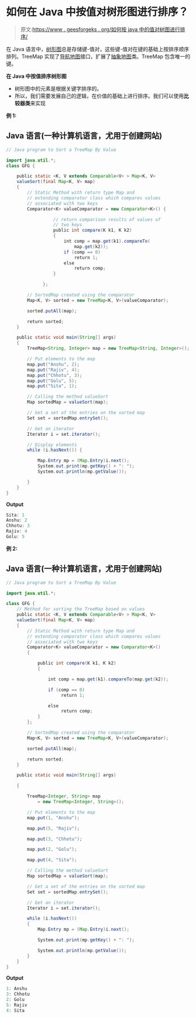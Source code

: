 # 如何在 Java 中按值对树形图进行排序？

> 原文:[https://www . geesforgeks . org/如何按 java 中的值对树图进行排序/](https://www.geeksforgeeks.org/how-to-sort-a-treemap-by-value-in-java/)

在 Java 语言中，[树形图](https://www.geeksforgeeks.org/treemap-in-java/)总是存储键-值对，这些键-值对在键的基础上按排序顺序排列。TreeMap 实现了[导航地图](https://www.geeksforgeeks.org/navigablemap-interface-in-java-with-example/)接口，扩展了[抽象地图](https://www.geeksforgeeks.org/abstractmap-in-java/)类。TreeMap 包含唯一的键。

**在 Java 中按值排序树形图**

*   树形图中的元素是根据关键字排序的。
*   所以，我们需要发展自己的逻辑，在价值的基础上进行排序。我们可以使用**比较器类**来实现

**例 1:**

## Java 语言(一种计算机语言，尤用于创建网站)

```java
// Java program to Sort a TreeMap By Value

import java.util.*;
class GFG {

    public static <K, V extends Comparable<V> > Map<K, V>
    valueSort(final Map<K, V> map)
    {
        // Static Method with return type Map and
        // extending comparator class which compares values
        // associated with two keys
        Comparator<K> valueComparator = new Comparator<K>() {

                  // return comparison results of values of
                  // two keys
                  public int compare(K k1, K k2)
                  {
                      int comp = map.get(k1).compareTo(
                          map.get(k2));
                      if (comp == 0)
                          return 1;
                      else
                          return comp;
                  }

              };

        // SortedMap created using the comparator
        Map<K, V> sorted = new TreeMap<K, V>(valueComparator);

        sorted.putAll(map);

        return sorted;
    }

    public static void main(String[] args)
    {
        TreeMap<String, Integer> map = new TreeMap<String, Integer>();

        // Put elements to the map
        map.put("Anshu", 2);
        map.put("Rajiv", 4);
        map.put("Chhotu", 3);
        map.put("Golu", 5);
        map.put("Sita", 1);

        // Calling the method valueSort
        Map sortedMap = valueSort(map);

        // Get a set of the entries on the sorted map
        Set set = sortedMap.entrySet();

        // Get an iterator
        Iterator i = set.iterator();

        // Display elements
        while (i.hasNext()) {

            Map.Entry mp = (Map.Entry)i.next();
            System.out.print(mp.getKey() + ": ");
            System.out.println(mp.getValue());

        }
    }
}
```

**Output**

```java
Sita: 1
Anshu: 2
Chhotu: 3
Rajiv: 4
Golu: 5
```

**例 2:**

## Java 语言(一种计算机语言，尤用于创建网站)

```java
// Java program to Sort a TreeMap By Value

import java.util.*;

class GFG {
    // Method for sorting the TreeMap based on values
    public static <K, V extends Comparable<V> > Map<K, V>
    valueSort(final Map<K, V> map)
    {
        // Static Method with return type Map and
        // extending comparator class which compares values
        // associated with two keys
        Comparator<K> valueComparator = new Comparator<K>()
        {

            public int compare(K k1, K k2)
            {

                int comp = map.get(k1).compareTo(map.get(k2));

                if (comp == 0)
                     return 1;

                else
                     return comp;
            }
        };

        // SortedMap created using the comparator
        Map<K, V> sorted = new TreeMap<K, V>(valueComparator);

        sorted.putAll(map);

        return sorted;
    }

    public static void main(String[] args)

    {

        TreeMap<Integer, String> map
            = new TreeMap<Integer, String>();

        // Put elements to the map
        map.put(1, "Anshu");

        map.put(5, "Rajiv");

        map.put(3, "Chhotu");

        map.put(2, "Golu");

        map.put(4, "Sita");

        // Calling the method valueSort
        Map sortedMap = valueSort(map);

        // Get a set of the entries on the sorted map
        Set set = sortedMap.entrySet();

        // Get an iterator
        Iterator i = set.iterator();

        while (i.hasNext())
        {
            Map.Entry mp = (Map.Entry)i.next();

            System.out.print(mp.getKey() + ": ");

            System.out.println(mp.getValue());
        }
    }
}
```

**Output**

```java
1: Anshu
3: Chhotu
2: Golu
5: Rajiv
4: Sita
```